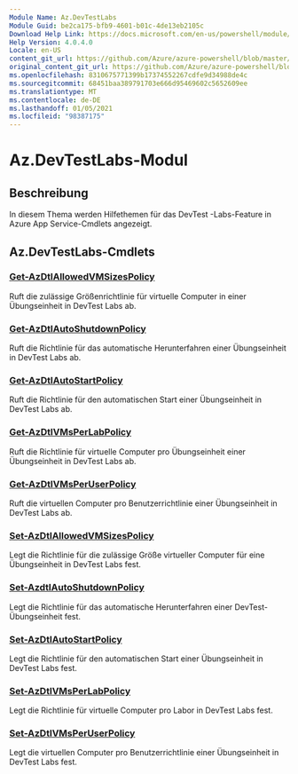 ```yaml
---
Module Name: Az.DevTestLabs
Module Guid: be2ca175-bfb9-4601-b01c-4de13eb2105c
Download Help Link: https://docs.microsoft.com/en-us/powershell/module/az.devtestlabs
Help Version: 4.0.4.0
Locale: en-US
content_git_url: https://github.com/Azure/azure-powershell/blob/master/src/DevTestLabs/DevTestLabs/help/Az.DevTestLabs.md
original_content_git_url: https://github.com/Azure/azure-powershell/blob/master/src/DevTestLabs/DevTestLabs/help/Az.DevTestLabs.md
ms.openlocfilehash: 8310675771399b17374552267cdfe9d34988de4c
ms.sourcegitcommit: 68451baa389791703e666d95469602c5652609ee
ms.translationtype: MT
ms.contentlocale: de-DE
ms.lasthandoff: 01/05/2021
ms.locfileid: "98387175"
---
```

# Az.DevTestLabs-Modul
## Beschreibung
In diesem Thema werden Hilfethemen für das DevTest -Labs-Feature in Azure App Service-Cmdlets angezeigt.

## Az.DevTestLabs-Cmdlets
### [Get-AzDtlAllowedVMSizesPolicy](Get-AzDtlAllowedVMSizesPolicy.md)
Ruft die zulässige Größenrichtlinie für virtuelle Computer in einer Übungseinheit in DevTest Labs ab.

### [Get-AzDtlAutoShutdownPolicy](Get-AzDtlAutoShutdownPolicy.md)
Ruft die Richtlinie für das automatische Herunterfahren einer Übungseinheit in DevTest Labs ab.

### [Get-AzDtlAutoStartPolicy](Get-AzDtlAutoStartPolicy.md)
Ruft die Richtlinie für den automatischen Start einer Übungseinheit in DevTest Labs ab.

### [Get-AzDtlVMsPerLabPolicy](Get-AzDtlVMsPerLabPolicy.md)
Ruft die Richtlinie für virtuelle Computer pro Übungseinheit einer Übungseinheit in DevTest Labs ab.

### [Get-AzDtlVMsPerUserPolicy](Get-AzDtlVMsPerUserPolicy.md)
Ruft die virtuellen Computer pro Benutzerrichtlinie einer Übungseinheit in DevTest Labs ab.

### [Set-AzDtlAllowedVMSizesPolicy](Set-AzDtlAllowedVMSizesPolicy.md)
Legt die Richtlinie für die zulässige Größe virtueller Computer für eine Übungseinheit in DevTest Labs fest.

### [Set-AzdtlAutoShutdownPolicy](Set-AzDtlAutoShutdownPolicy.md)
Legt die Richtlinie für das automatische Herunterfahren einer DevTest-Übungseinheit fest.

### [Set-AzDtlAutoStartPolicy](Set-AzDtlAutoStartPolicy.md)
Legt die Richtlinie für den automatischen Start einer Übungseinheit in DevTest Labs fest.

### [Set-AzDtlVMsPerLabPolicy](Set-AzDtlVMsPerLabPolicy.md)
Legt die Richtlinie für virtuelle Computer pro Labor in DevTest Labs fest.

### [Set-AzDtlVMsPerUserPolicy](Set-AzDtlVMsPerUserPolicy.md)
Legt die virtuellen Computer pro Benutzerrichtlinie einer Übungseinheit in DevTest Labs fest.

